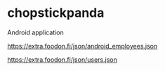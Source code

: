 # chopstickpanda
Android application


https://extra.foodon.fi/json/android_employees.json

https://extra.foodon.fi/json/users.json
